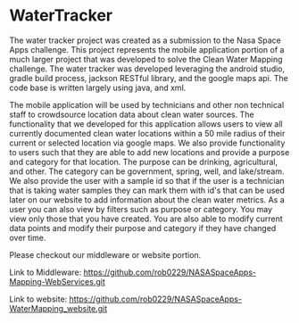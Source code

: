 # WaterTracker
The water tracker project was created as a submission to the Nasa Space Apps challenge.  This project represents the mobile application portion of a much larger project that was developed to solve the Clean Water Mapping challenge.  The water tracker was developed leveraging the android studio, gradle build process, jackson RESTful library, and the google maps api.  The code base is written largely using java, and xml.

The mobile application will be used by technicians and other non technical staff to crowdsource location data about clean water sources.  The functionality that we developed for this application allows users to view all currently documented clean water locations within a 50 mile radius of their current or selected location via google maps.  We also provide functionality to users such that they are able to add new locations and provide a purpose  and category for that location.  The purpose can be drinking, agricultural, and other.  The category can be government, spring, well, and lake/stream.  We also provide the user with a sample id so that if the user is a technician that is taking water samples they can mark them with id's that can be used later on our website to add information about the clean water metrics.  As a user you can also view by filters such as purpose or category.  You may view only those that you have created.  You are also able to modify current data points and modify their purpose and category if they have changed over time.

Please checkout our middleware or website portion.

Link to Middleware: https://github.com/rob0229/NASASpaceApps-Mapping-WebServices.git

Link to website: https://github.com/rob0229/NASASpaceApps-WaterMapping_website.git
